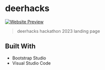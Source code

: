 # deerhacks

[![Website Preview](assets/img/preview.jpg)](https://2023.deerhacks.ca)

> deerhacks hackathon 2023 landing page

## Built With

- Bootstrap Studio
- Visual Studio Code
